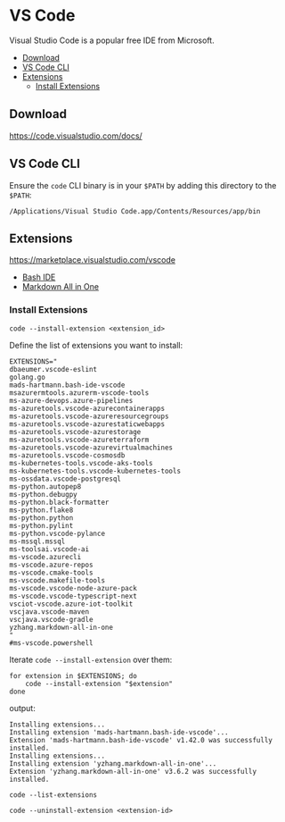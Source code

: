 # VS Code

Visual Studio Code is a popular free IDE from Microsoft.

<!-- INDEX_START -->

- [Download](#download)
- [VS Code CLI](#vs-code-cli)
- [Extensions](#extensions)
  - [Install Extensions](#install-extensions)

<!-- INDEX_END -->

## Download

<https://code.visualstudio.com/docs/>

## VS Code CLI

Ensure the `code` CLI binary is in your `$PATH` by adding this directory to the `$PATH`:

```text
/Applications/Visual Studio Code.app/Contents/Resources/app/bin
```

## Extensions

<https://marketplace.visualstudio.com/vscode>

- [Bash IDE](https://marketplace.visualstudio.com/items?itemName=mads-hartmann.bash-ide-vscode)
- [Markdown All in One](https://marketplace.visualstudio.com/items?itemName=yzhang.markdown-all-in-one)

### Install Extensions

```shell
code --install-extension <extension_id>
```

Define the list of extensions you want to install:

```shell
EXTENSIONS="
dbaeumer.vscode-eslint
golang.go
mads-hartmann.bash-ide-vscode
msazurermtools.azurerm-vscode-tools
ms-azure-devops.azure-pipelines
ms-azuretools.vscode-azurecontainerapps
ms-azuretools.vscode-azureresourcegroups
ms-azuretools.vscode-azurestaticwebapps
ms-azuretools.vscode-azurestorage
ms-azuretools.vscode-azureterraform
ms-azuretools.vscode-azurevirtualmachines
ms-azuretools.vscode-cosmosdb
ms-kubernetes-tools.vscode-aks-tools
ms-kubernetes-tools.vscode-kubernetes-tools
ms-ossdata.vscode-postgresql
ms-python.autopep8
ms-python.debugpy
ms-python.black-formatter
ms-python.flake8
ms-python.python
ms-python.pylint
ms-python.vscode-pylance
ms-mssql.mssql
ms-toolsai.vscode-ai
ms-vscode.azurecli
ms-vscode.azure-repos
ms-vscode.cmake-tools
ms-vscode.makefile-tools
ms-vscode.vscode-node-azure-pack
ms-vscode.vscode-typescript-next
vsciot-vscode.azure-iot-toolkit
vscjava.vscode-maven
vscjava.vscode-gradle
yzhang.markdown-all-in-one
"
#ms-vscode.powershell
```

Iterate `code --install-extension` over them:

```shell
for extension in $EXTENSIONS; do
    code --install-extension "$extension"
done
```

output:

```text
Installing extensions...
Installing extension 'mads-hartmann.bash-ide-vscode'...
Extension 'mads-hartmann.bash-ide-vscode' v1.42.0 was successfully installed.
Installing extensions...
Installing extension 'yzhang.markdown-all-in-one'...
Extension 'yzhang.markdown-all-in-one' v3.6.2 was successfully installed.
```

```shell
code --list-extensions
```

```shell
code --uninstall-extension <extension-id>
```
